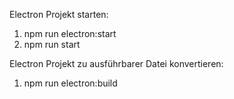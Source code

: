 Electron Projekt starten: 
  1. npm run electron:start
  2. npm run start

Electron Projekt zu ausführbarer Datei konvertieren: 
  1. npm run electron:build
